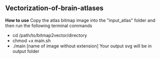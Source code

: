 Vectorization-of-brain-atlases
--------------------------------

**How to use**
Copy the atlas bitmap image into the "input_atlas" folder and then run the following terminal commands
- cd /path/to/bitmap2vector/directory
- chmod +x main.sh
- ./main [name of image without extension]
Your output svg will be in output folder